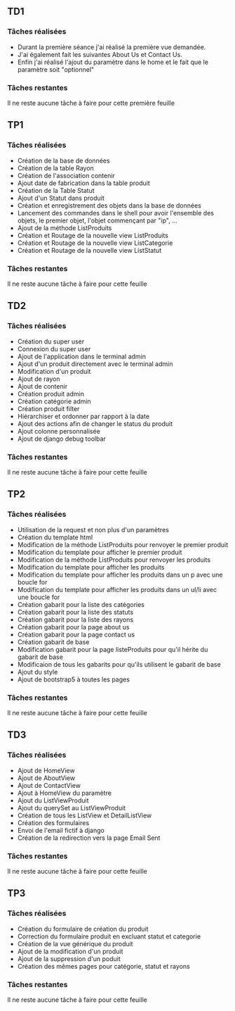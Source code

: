 ## TD1
### Tâches réalisées

* Durant la première séance j'ai réalisé la première vue demandée.
* J'ai également fait les suivantes About Us et Contact Us.
* Enfin j'ai réalisé l'ajout du paramètre dans le home et le fait que le paramètre soit "optionnel"

### Tâches restantes

Il ne reste aucune tâche à faire pour cette première feuille

## TP1
### Tâches réalisées

* Création de la base de données
* Création de la table Rayon
* Création de l'association contenir
* Ajout date de fabrication dans la table produit
* Création de la Table Statut
* Ajout d'un Statut dans produit
* Création et enregistrement des objets dans la base de données
* Lancement des commandes dans le shell pour avoir l'ensemble des objets, le premier objet, l'objet commençant par "ip", ...
* Ajout de la méthode ListProduits
* Création et Routage de la nouvelle view ListProduits
* Création et Routage de la nouvelle view ListCategorie
* Création et Routage de la nouvelle view ListStatut

### Tâches restantes

Il ne reste aucune tâche à faire pour cette feuille

## TD2
### Tâches réalisées

* Création du super user
* Connexion du super user
* Ajout de l'application dans le terminal admin
* Ajout d'un produit directement avec le terminal admin
* Modification d'un produit
* Ajout de rayon
* Ajout de contenir
* Création produit admin
* Création catégorie admin
* Création produit filter
* Hiérarchiser et ordonner par rapport à la date
* Ajout des actions afin de changer le status du produit
* Ajout colonne personnalisée
* Ajout de django debug toolbar

### Tâches restantes

Il ne reste aucune tâche à faire pour cette feuille

## TP2
### Tâches réalisées

* Utilisation de la request et non plus d'un paramètres
* Création du template html
* Modification de la méthode ListProduits pour renvoyer le premier produit
* Modification du template pour afficher le premier produit
* Modification de la méthode ListProduits pour renvoyer les produits
* Modification du template pour afficher les produits
* Modification du template pour afficher les produits dans un p avec une boucle for
* Modification du template pour afficher les produits dans un ul/li avec une boucle for
* Création gabarit pour la liste des catégories
* Création gabarit pour la liste des statuts
* Création gabarit pour la liste des rayons
* Création gabarit pour la page about us
* Création gabarit pour la page contact us
* Création gabarit de base 
* Modification gabarit pour la page listeProduits pour qu'il hérite du gabarit de base
* Modificaion de tous les gabarits pour qu'ils utilisent le gabarit de base
* Ajout du style 
* Ajout de bootstrap5 à toutes les pages

### Tâches restantes

Il ne reste aucune tâche à faire pour cette feuille

## TD3
### Tâches réalisées

* Ajout de HomeView
* Ajout de AboutView
* Ajout de ContactView
* Ajout à HomeView du paramètre
* Ajout du ListViewProduit
* Ajout du querySet au ListViewProduit
* Création de tous les ListView et DetailListView
* Création des formulaires
* Envoi de l'email fictif à django
* Création de la redirection vers la page Email Sent

### Tâches restantes

Il ne reste aucune tâche à faire pour cette feuille

## TP3
### Tâches réalisées

* Création du formulaire de création du produit
* Correction du formulaire produit en excluant statut et categorie
* Création de la vue générique du produit
* Ajout de la modification d'un produit
* Ajout de la suppression d'un poduit
* Création des mêmes pages pour catégorie, statut et rayons

### Tâches restantes

Il ne reste aucune tâche à faire pour cette feuille
